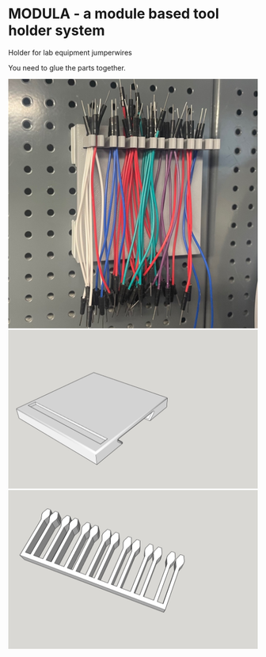 # MODULA - a module based tool holder system

Holder for lab equipment jumperwires

You need to glue the parts together.

![Modula](module.jumperwire.holder.photo.jpg)
![Modula](module.jumperwire.holder.base.jpg)
![Modula](module.jumperwire.holder.cam.jpg)
